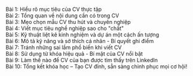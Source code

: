 Bài 1: Hiểu rõ mục tiêu của CV thực tập  
Bài 2: Tổng quan về nội dung cần có trong CV  
Bài 3: Mẹo chọn mẫu CV thu hút và chuyên nghiệp  
Bài 4: Viết mục tiêu nghề nghiệp sao cho "chất"  
Bài 5: Kỹ thuật liệt kê kinh nghiệm và dự án một cách ấn tượng  
Bài 6: Mô tả kỹ năng và sở thích cá nhân - Bí quyết ghi điểm  
Bài 7: Tránh những sai lầm phổ biến khi viết CV  
Bài 8: Sử dụng từ khóa hiệu quả - Bí mật của CV nổi bật  
Bài 9: Làm thế nào để CV của bạn được tìm thấy trên LinkedIn  
Bài 10: Tổng kết khóa học – Tạo CV đỉnh, sẵn sàng chinh phục mọi cơ hội!